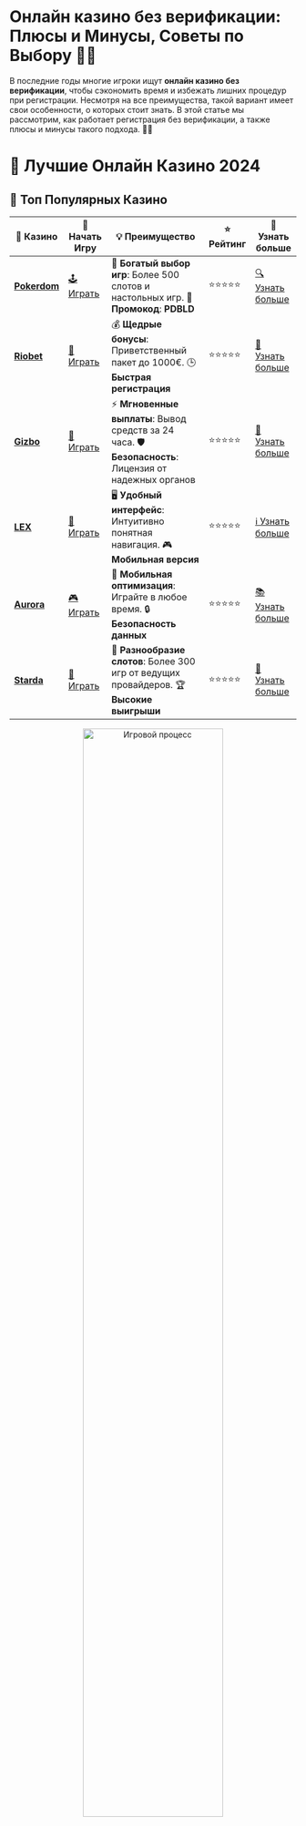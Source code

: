 # **Онлайн казино без верификации**: Плюсы и Минусы, Советы по Выбору 🎰💡

В последние годы многие игроки ищут **онлайн казино без верификации**, чтобы сэкономить время и избежать лишних процедур при регистрации. Несмотря на все преимущества, такой вариант имеет свои особенности, о которых стоит знать. В этой статье мы рассмотрим, как работает регистрация без верификации, а также плюсы и минусы такого подхода. 💸🎲

# 🎰 Лучшие Онлайн Казино 2024

## 🌟 Топ Популярных Казино

| 🎲 **Казино** | 🔗 **Начать Игру** | 💡 **Преимущество** | ⭐ **Рейтинг** | 🔗 **Узнать больше** |
|--------------|---------------------|---------------------|----------------|----------------------|
| [**Pokerdom**](https://brandplay.link/4k77v2yx) | [🕹️ Играть](https://brandplay.link/4k77v2yx) | 🎉 **Богатый выбор игр**: Более 500 слотов и настольных игр. 🎁 **Промокод**: **PDBLD** | ⭐⭐⭐⭐⭐ | [🔍 Узнать больше](https://brandplay.link/4k77v2yx) |
| [**Riobet**](https://brandplay.link/7xBLTPyj) | [🎰 Играть](https://brandplay.link/7xBLTPyj) | 💰 **Щедрые бонусы**: Приветственный пакет до 1000€. 🕒 **Быстрая регистрация** | ⭐⭐⭐⭐⭐ | [📖 Узнать больше](https://brandplay.link/7xBLTPyj) |
| [**Gizbo**](https://brandplay.link/bprXw4YV) | [🎲 Играть](https://brandplay.link/bprXw4YV) | ⚡ **Мгновенные выплаты**: Вывод средств за 24 часа. 🛡️ **Безопасность**: Лицензия от надежных органов | ⭐⭐⭐⭐⭐ | [📝 Узнать больше](https://brandplay.link/bprXw4YV) |
| [**LEX**](https://brandplay.link/zW4hdDFV) | [🤑 Играть](https://brandplay.link/zW4hdDFV) | 🖥️ **Удобный интерфейс**: Интуитивно понятная навигация. 🎮 **Мобильная версия** | ⭐⭐⭐⭐⭐ | [ℹ️ Узнать больше](https://brandplay.link/zW4hdDFV) |
| [**Aurora**](https://10trafic-stat2.com/click/668546556bcc6313411604bd/6766/13032/subaccount) | [🎮 Играть](https://10trafic-stat2.com/click/668546556bcc6313411604bd/6766/13032/subaccount) | 📱 **Мобильная оптимизация**: Играйте в любое время. 🔒 **Безопасность данных** | ⭐⭐⭐⭐⭐ | [📚 Узнать больше](https://10trafic-stat2.com/click/668546556bcc6313411604bd/6766/13032/subaccount) |
| [**Starda**](https://brandplay.link/fB7xwRFL) | [🎯 Играть](https://brandplay.link/fB7xwRFL) | 🎰 **Разнообразие слотов**: Более 300 игр от ведущих провайдеров. 🏆 **Высокие выигрыши** | ⭐⭐⭐⭐⭐ | [🔎 Узнать больше](https://brandplay.link/fB7xwRFL) |

<div align="center">
    <img src="https://i.pinimg.com/originals/87/9e/b9/879eb9354dd0699582408b68f2e253b2.gif" alt="Игровой процесс" width="70%">
</div>

## 💎 Лучшие Бонусы и Акции

| 🎲 **Казино** | 🔗 **Начать Игру** | 💡 **Преимущество** | ⭐ **Рейтинг** | 🔗 **Узнать больше** |
|--------------|---------------------|---------------------|----------------|----------------------|
| [**Kometa**](https://brandplay.link/8ZymQJV8) | [🎰 Играть](https://brandplay.link/8ZymQJV8) | 🎁 **Эксклюзивные бонусы**: Регулярные акции и промо. 🔄 **Программы лояльности** | ⭐⭐⭐⭐☆ | [🔍 Узнать больше](https://brandplay.link/8ZymQJV8) |
| [**R7**](https://brandplay.link/bMd3Yjsw) | [🕹️ Играть](https://brandplay.link/bMd3Yjsw) | 🕒 **Круглосуточная поддержка**: Всегда на связи. 💸 **Высокие лимиты** | ⭐⭐⭐⭐☆ | [📖 Узнать больше](https://brandplay.link/bMd3Yjsw) |
| [**7K**](https://brandplay.link/BvQyFShp) | [🎲 Играть](https://brandplay.link/BvQyFShp) | 🌟 **Эксклюзивные бонусы**: Только для VIP игроков. 🎉 **Сезонные акции** | ⭐⭐⭐⭐☆ | [📝 Узнать больше](https://brandplay.link/BvQyFShp) |
| [**Kent**](https://brandplay.link/Fv2WP3js) | [🤑 Играть](https://brandplay.link/Fv2WP3js) | 📈 **Высокий RTP**: Более 98%. 💼 **Профессиональная поддержка** | ⭐⭐⭐⭐☆ | [ℹ️ Узнать больше](https://brandplay.link/Fv2WP3js) |
| [**1Xslots**](https://brandplay.link/hSB1khtr) | [🎮 Играть](https://brandplay.link/hSB1khtr) | 🎉 **Множество акций**: Еженедельные бонусы и турниры. 🛡️ **Безопасность** | ⭐⭐⭐⭐☆ | [📚 Узнать больше](https://brandplay.link/hSB1khtr) |
| [**Gama**](https://brandplay.link/j6NMKsDz) | [🎯 Играть](https://brandplay.link/j6NMKsDz) | 🔍 **Интуитивный интерфейс**: Легкость использования. 🏅 **Престижные турниры** | ⭐⭐⭐⭐☆ | [🔎 Узнать больше](https://brandplay.link/j6NMKsDz) |

<div align="center">
    <img src="https://i.pinimg.com/originals/87/9e/b9/879eb9354dd0699582408b68f2e253b2.gif" alt="Игровой процесс" width="70%">
</div>

## 🚀 Быстрые Выигрыши и Поддержка

| 🎲 **Казино** | 🔗 **Начать Игру** | 💡 **Преимущество** | ⭐ **Рейтинг** | 🔗 **Узнать больше** |
|--------------|---------------------|---------------------|----------------|----------------------|
| [**Onion**](https://brandplay.link/zBGRVpQ9) | [🎰 Играть](https://brandplay.link/zBGRVpQ9) | 🤑 **Низкие ставки**: Идеально для начинающих. 🔄 **Быстрые выводы** | ⭐⭐⭐⭐☆ | [🔍 Узнать больше](https://brandplay.link/zBGRVpQ9) |
| [**Чемпион**](https://temon-gter.cfd/go/lRq?p80412p304504pcc44t17455) | [🕹️ Играть](https://temon-gter.cfd/go/lRq?p80412p304504pcc44t17455) | 🏅 **Лояльная программа**: Награды за активность. 🎁 **Ежемесячные бонусы** | ⭐⭐⭐⭐☆ | [📖 Узнать больше](https://temon-gter.cfd/go/lRq?p80412p304504pcc44t17455) |
| [**Vavada**](https://vavadapartner.pro/?promo=ea5c9275-6854-4505-94fc-95ab18221945-linkb2) | [🎲 Играть](https://vavadapartner.pro/?promo=ea5c9275-6854-4505-94fc-95ab18221945-linkb2) | 🚀 **Быстрая регистрация**: Начните играть мгновенно. 🔐 **Безопасные транзакции** | ⭐⭐⭐⭐☆ | [📝 Узнать больше](https://vavadapartner.pro/?promo=ea5c9275-6854-4505-94fc-95ab18221945-linkb2) |
| [**Friends**](https://gofriends.kim/linkb2) | [🤑 Играть](https://gofriends.kim/linkb2) | 🤝 **Социальные игры**: Играйте с друзьями. 🌐 **Мультиплатформенность** | ⭐⭐⭐⭐☆ | [ℹ️ Узнать больше](https://gofriends.kim/linkb2) |
| [**1WIN**](https://brandplay.link/smXVpBbG) | [🎮 Играть](https://brandplay.link/smXVpBbG) | 🏆 **Спортивные ставки**: Широкий выбор видов спорта. 💵 **Высокие коэффициенты** | ⭐⭐⭐⭐☆ | [📚 Узнать больше](https://brandplay.link/smXVpBbG) |
| [**Drip**](https://drp-ircp01.com/c07e6a3db) | [🎯 Играть](https://drp-ircp01.com/c07e6a3db) | 🌐 **Инновационные игры**: Новейшие игровые технологии. 🛡️ **Высокая безопасность** | ⭐⭐⭐⭐☆ | [🔎 Узнать больше](https://drp-ircp01.com/c07e6a3db) |
| [**JoyCasino**](https://rpc30.call2me.pro/?/ru/registration?apkpop=0&partner=p24970p3291217pc98f) | [🎰 Играть](https://rpc30.call2me.pro/?/ru/registration?apkpop=0&partner=p24970p3291217pc98f) | 🎁 **Приятные бонусы**: Ежедневные акции и подарки. 🕹️ **Разнообразие игр** | ⭐⭐⭐⭐☆ | [🔍 Узнать больше](https://rpc30.call2me.pro/?/ru/registration?apkpop=0&partner=p24970p3291217pc98f) |

<div align="center">
    <img src="https://i.pinimg.com/originals/87/9e/b9/879eb9354dd0699582408b68f2e253b2.gif" alt="Игровой процесс" width="70%">
</div>
---

✨ **Выбирайте лучшее казино для себя и наслаждайтесь игрой! Удачи!** ✨
![Онлайн казино без верификации](https://i.pinimg.com/originals/a9/29/6e/a9296ea1cf6a7c20a985e593451f0323.png)

### Что такое **онлайн казино без верификации**? 🔍

Процесс верификации в онлайн-казино — это процедура подтверждения личности игрока, которая обычно требует загрузки документов, таких как паспорт, водительские права или счёт за коммунальные услуги. Верификация необходима для обеспечения безопасности, предотвращения мошенничества и соблюдения законодательства.

Однако, в **онлайн казино без верификации** этот процесс может быть либо полностью отсутствует, либо ограничен минимальными требованиями. Это может значительно ускорить процесс регистрации и позволить игрокам сразу начать наслаждаться игрой.

### Плюсы **онлайн казино без верификации** 🏆

1. **Мгновенная регистрация и начало игры** ⏱️  
   Без необходимости верифицировать свою личность, игроки могут сразу начать играть в выбранные слоты и другие игры. Это особенно удобно для новичков или тех, кто не хочет тратить время на документы.

2. **Удобство для анонимных игроков** 🕵️‍♂️  
   Для тех, кто ценит свою конфиденциальность, отсутствие верификации — это способ оставаться анонимным. Не нужно предоставлять личные данные или проходить дополнительные проверки.

3. **Минимум требований** 📑  
   Процесс регистрации становится гораздо проще и быстрее. Это особенно актуально для тех, кто хочет сразу попробовать игры без лишней бюрократии.

4. **Доступ к бонусам без задержек** 🎁  
   В казино без верификации, как правило, можно быстрее активировать бонусы или участвовать в акциях, так как не нужно ждать подтверждения своей личности.

### Минусы **онлайн казино без верификации** ⚠️

1. **Ограниченные функции для игроков без верификации** 🔒  
   Несмотря на упрощённую регистрацию, такие казино могут ограничивать доступ к некоторым функциям. Например, возможны ограничения на максимальные суммы вывода или ставки.

2. **Потенциальные риски безопасности** ⚠️  
   Отсутствие верификации может быть связано с повышенными рисками для игроков. Казино без верификации иногда оказываются менее надежными, и могут быть связаны с мошенническими схемами.

3. **Проблемы с выводом средств** 💳  
   Для вывода крупных сумм или получения крупных бонусов в некоторых казино может потребоваться верификация. Без нее процесс вывода может затянуться или быть ограниченным.

4. **Отсутствие защиты от мошенничества** 🚨  
   Верификация служит не только для удобства, но и для безопасности. Без этого шага риск столкнуться с мошенниками или другими несанкционированными действиями повышается.

### Как выбрать **онлайн казино без верификации**? 🎯

Если вы решили попробовать **онлайн казино без верификации**, важно учитывать несколько факторов:

1. **Проверка лицензии** 🔏  
   Убедитесь, что казино имеет официальную лицензию и регулируется авторитетными органами. Это обеспечит вам защиту в случае проблем.

2. **Отзывы игроков** ⭐  
   Читайте отзывы других пользователей о казино. Это поможет вам понять, как долго казино работает на рынке и какой у него репутации.

3. **Безопасность платформы** 🔐  
   Обратите внимание на меры безопасности, используемые в казино. Это касается шифрования данных, защиты транзакций и личной информации.

4. **Условия вывода средств** 💸  
   Проверьте условия вывода средств, чтобы избежать неприятных сюрпризов. Многие казино без верификации ограничивают размеры вывода или требуют верификации на больших суммах.

### Заключение: **Онлайн казино без верификации** — удобно или рискованно? 🎰🤔

**Онлайн казино без верификации** — это отличный выбор для тех, кто ценит скорость и удобство. Однако важно помнить о возможных рисках, таких как ограниченные функции, безопасность и проблемы с выводом средств. Перед тем как начать играть, обязательно ознакомьтесь с условиями казино, чтобы избежать неприятных ситуаций.

Не забывайте, что даже в таких казино, несмотря на отсутствие верификации, ваша безопасность и ответственность всегда должны быть на первом месте. Удачи в игре! 🍀💥
